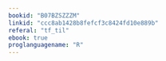 ```yaml
---
bookid: "B07BZSZZZM"
linkid: "ccc8ab1428b8fefcf3c8424fd10e889b"
referal: "tf_til"
ebook: true
proglanguagename: "R"
---
```

